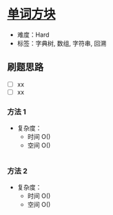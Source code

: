# [单词方块](https://leetcode-cn.com/problems/word-squares/)

- 难度：Hard
- 标签：字典树, 数组, 字符串, 回溯

## 刷题思路

- [ ] xx
- [ ] xx

### 方法 1

- 复杂度：
    - 时间 O()
    - 空间 O()

``` js

```

### 方法 2

- 复杂度：
    - 时间 O()
    - 空间 O()

``` js

```
